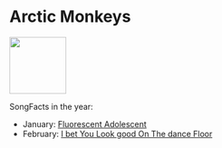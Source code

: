# Arctic Monkeys

<img src="https://th.bing.com/th/id/R.9cf723e0b8187d514317c4a01d611640?rik=xn6qRNBjIP3HrA&riu=http%3a%2f%2fwww.grandcanalhotel.ie%2ffiles%2fhotel%2fdownloads%2ftickets-arctic-monkeys.jpg&ehk=0JXG6LWUBA3Ua7XkfEWK6SxHAQKl7GfP8keEjQflykM%3d&risl=&pid=ImgRaw&r=0" height="100" width="100" />

SongFacts in the year:

- January: [Fluorescent Adolescent](../song/jan/fluorescent_adolescent.md)
- February: [I bet You Look good On The dance Floor](../song/feb/i_bet_you_look_good_on_the_dancefloor.md)